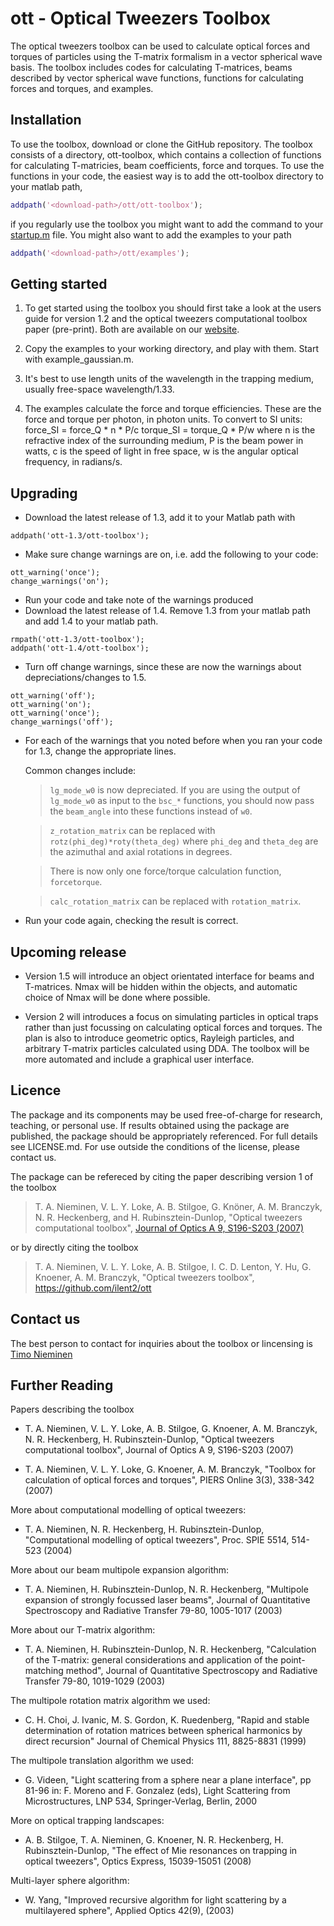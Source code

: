 ott - Optical Tweezers Toolbox
==============================

The optical tweezers toolbox can be used to calculate optical forces
and torques of particles using the T-matrix formalism in a vector
spherical wave basis.
The toolbox includes codes for calculating T-matrices, beams described
by vector spherical wave functions, functions for calculating forces
and torques, and examples.

Installation
------------

To use the toolbox, download or clone the GitHub repository.
The toolbox consists of a directory, ott-toolbox, which contains
a collection of functions for calculating T-matricies, beam coefficients,
force and torques.
To use the functions in your code, the easiest way is to add the
ott-toolbox directory to your matlab path,

```matlab
addpath('<download-path>/ott/ott-toolbox');
```

if you regularly use the toolbox you might want to add the command to
your [startup.m](https://au.mathworks.com/help/matlab/ref/startup.html?searchHighlight=startup.m) file.
You might also want to add the examples to your path

```matlab
addpath('<download-path>/ott/examples');
```

Getting started
---------------

1. To get started using the toolbox you should first take a look at the
users guide for version 1.2 and the optical tweezers computational
toolbox paper (pre-print).  Both are available on our
[website](https://people.smp.uq.edu.au/TimoNieminen/software.html).

2. Copy the examples to your working directory, and play with
    them. Start with example_gaussian.m.

3. It's best to use length units of the wavelength in the trapping
    medium, usually free-space wavelength/1.33.
    
4. The examples calculate the force and torque efficiencies. These are
    the force and torque per photon, in photon units. To convert to
    SI units:
                force_SI = force_Q * n * P/c
               torque_SI = torque_Q * P/w
    where n is the refractive index of the surrounding medium,
          P is the beam power in watts,
          c is the speed of light in free space,
          w is the angular optical frequency, in radians/s.

Upgrading
---------

* Download the latest release of 1.3, add it to your Matlab path with

```
addpath('ott-1.3/ott-toolbox');
```

* Make sure change warnings are on, i.e. add the following to your code:

```
ott_warning('once');
change_warnings('on');
```

* Run your code and take note of the warnings produced
* Download the latest release of 1.4.  Remove 1.3 from your matlab path
  and add 1.4 to your matlab path.

```
rmpath('ott-1.3/ott-toolbox');
addpath('ott-1.4/ott-toolbox');
```

* Turn off change warnings, since these are now the warnings about
  depreciations/changes to 1.5.

```
ott_warning('off');
ott_warning('on');
ott_warning('once');
change_warnings('off');
```

* For each of the warnings that you noted before when you ran your
  code for 1.3, change the appropriate lines.

  Common changes include:

  > `lg_mode_w0` is now depreciated.  If you are using the output of
    `lg_mode_w0` as input to the `bsc_*` functions, you should now pass
    the `beam_angle` into these functions instead of `w0`.

  > `z_rotation_matrix` can be replaced with `rotz(phi_deg)*roty(theta_deg)`
    where `phi_deg` and `theta_deg` are the azimuthal and axial
    rotations in degrees.

  > There is now only one force/torque calculation function, `forcetorque`.

  > `calc_rotation_matrix` can be replaced with `rotation_matrix`.

* Run your code again, checking the result is correct.

Upcoming release
----------------

* Version 1.5 will introduce an object orientated interface for
  beams and T-matrices.  Nmax will be hidden within the objects,
  and automatic choice of Nmax will be done where possible.

* Version 2 will introduces a focus on simulating particles in
  optical traps rather than just focussing on calculating optical
  forces and torques.  The plan is also to introduce geometric
  optics, Rayleigh particles, and arbitrary T-matrix particles
  calculated using DDA.  The toolbox will be more automated and
  include a graphical user interface.

Licence
-------

The package and its components may be used free-of-charge for research,
teaching, or personal use. If results obtained using the package are
published, the package should be appropriately referenced.
For full details see LICENSE.md.
For use outside the conditions of the license, please contact us.

The package can be refereced by citing the paper describing version
1 of the toolbox

> T. A. Nieminen, V. L. Y. Loke, A. B. Stilgoe, G. Knöner, A. M. Branczyk, N. R. Heckenberg, and H. Rubinsztein-Dunlop,
> "Optical tweezers computational toolbox",
> [Journal of Optics A 9, S196-S203 (2007)](http://iopscience.iop.org/1464-4258/9/8/S12/)

or by directly citing the toolbox

> T. A. Nieminen, V. L. Y. Loke, A. B. Stilgoe, I. C. D. Lenton,
> Y. Hu, G. Knoener, A. M. Branczyk,
> "Optical tweezers toolbox", https://github.com/ilent2/ott

Contact us
----------

The best person to contact for inquiries about the toolbox or lincensing
is [Timo Nieminen](mailto:timo@physics.uq.edu.au)

Further Reading
---------------

Papers describing the toolbox

* T. A. Nieminen, V. L. Y. Loke, A. B. Stilgoe, G. Knoener,
A. M. Branczyk, N. R. Heckenberg, H. Rubinsztein-Dunlop,
"Optical tweezers computational toolbox",
Journal of Optics A 9, S196-S203 (2007)

* T. A. Nieminen, V. L. Y. Loke, G. Knoener, A. M. Branczyk,
"Toolbox for calculation of optical forces and torques",
PIERS Online 3(3), 338-342 (2007)


More about computational modelling of optical tweezers:

* T. A. Nieminen, N. R. Heckenberg, H. Rubinsztein-Dunlop,
"Computational modelling of optical tweezers",
Proc. SPIE 5514, 514-523 (2004)


More about our beam multipole expansion algorithm:

* T. A. Nieminen, H. Rubinsztein-Dunlop, N. R. Heckenberg,
"Multipole expansion of strongly focussed laser beams",
Journal of Quantitative Spectroscopy and Radiative Transfer 79-80,
1005-1017 (2003)

More about our T-matrix algorithm:

* T. A. Nieminen, H. Rubinsztein-Dunlop, N. R. Heckenberg,
"Calculation of the T-matrix: general considerations and
application of the point-matching method",
Journal of Quantitative Spectroscopy and Radiative Transfer 79-80,
1019-1029 (2003)

The multipole rotation matrix algorithm we used:

* C. H. Choi, J. Ivanic, M. S. Gordon, K. Ruedenberg,
"Rapid and stable determination of rotation matrices between
spherical harmonics by direct recursion"
Journal of Chemical Physics 111, 8825-8831 (1999)


The multipole translation algorithm we used:

* G. Videen,
"Light scattering from a sphere near a plane interface",
pp 81-96 in:
F. Moreno and F. Gonzalez (eds),
Light Scattering from Microstructures, LNP 534,
Springer-Verlag, Berlin, 2000


More on optical trapping landscapes:

* A. B. Stilgoe, T. A. Nieminen, G. Knoener, N. R. Heckenberg, H. 
Rubinsztein-Dunlop, "The effect of Mie resonances on trapping in 
optical tweezers", Optics Express, 15039-15051 (2008)

Multi-layer sphere algorithm:

* W. Yang, "Improved recursive algorithm for light scattering by a
 multilayered sphere", Applied Optics 42(9), (2003)

